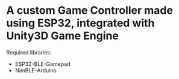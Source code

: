 # A custom Game Controller made using ESP32, integrated with Unity3D Game Engine

Required libraries:
- ESP32-BLE-Gamepad
- NimBLE-Arduino
